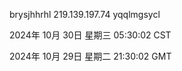 brysjhhrhl 219.139.197.74 yqqlmgsycl

2024年 10月 30日 星期三 05:30:02 CST

2024年 10月 29日 星期二 21:30:02 GMT
